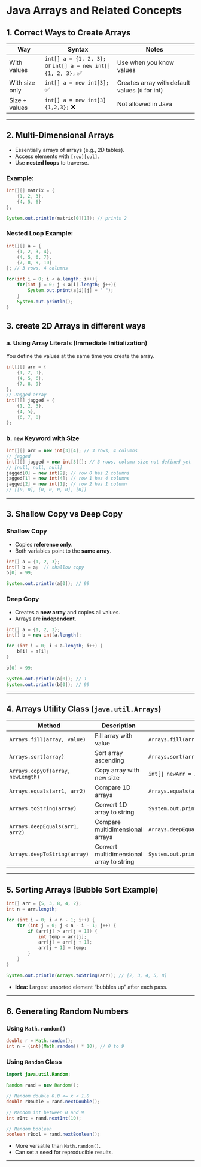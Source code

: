 # Java Arrays and Related Concepts

## 1. Correct Ways to Create Arrays

| Way | Syntax | Notes |
|-----|-------|------|
| With values | `int[] a = {1, 2, 3};` <br> or `int[] a = new int[]{1, 2, 3};` ✅ | Use when you know values |
| With size only | `int[] a = new int[3];` ✅ | Creates array with default values (`0` for int) |
| Size + values | `int[] a = new int[3]{1,2,3};` ❌ | Not allowed in Java |

---

## 2. Multi-Dimensional Arrays

- Essentially arrays of arrays (e.g., 2D tables).
- Access elements with `[row][col]`.
- Use **nested loops** to traverse.

### Example:
```java
int[][] matrix = {
    {1, 2, 3},
    {4, 5, 6}
};

System.out.println(matrix[0][1]); // prints 2
```

### Nested Loop Example:
```java
int[][] a = {
    {1, 2, 3, 4},
    {4, 5, 6, 7},
    {7, 8, 9, 10}
}; // 3 rows, 4 columns

for(int i = 0; i < a.length; i++){
    for(int j = 0; j < a[i].length; j++){
        System.out.print(a[i][j] + " ");
    }
    System.out.println();
}
```
## 3. create 2D Arrays in different ways

### a. Using Array Literals (Immediate Initialization)

You define the values at the same time you create the array.
```java
int[][] arr = {
    {1, 2, 3},
    {4, 5, 6},
    {7, 8, 9}
};
// Jagged array
int[][] jagged = {
    {1, 2, 3},
    {4, 5},
    {6, 7, 8}
};
```
### b. `new` Keyword with Size
```java
int[][] arr = new int[3][4]; // 3 rows, 4 columns
// jagged
int[][] jagged = new int[3][]; // 3 rows, column size not defined yet
// [null, null, null]
jagged[0] = new int[2]; // row 0 has 2 columns
jagged[1] = new int[4]; // row 1 has 4 columns
jagged[2] = new int[1]; // row 2 has 1 column
// [[0, 0], [0, 0, 0, 0], [0]]
```

---

## 3. Shallow Copy vs Deep Copy

### Shallow Copy
- Copies **reference only**.
- Both variables point to the **same array**.
```java
int[] a = {1, 2, 3};
int[] b = a;  // shallow copy
b[0] = 99;

System.out.println(a[0]); // 99
```

### Deep Copy
- Creates a **new array** and copies all values.
- Arrays are **independent**.
```java
int[] a = {1, 2, 3};
int[] b = new int[a.length];

for (int i = 0; i < a.length; i++) {
    b[i] = a[i];
}

b[0] = 99;

System.out.println(a[0]); // 1
System.out.println(b[0]); // 99
```

---

## 4. Arrays Utility Class (`java.util.Arrays`)

| Method | Description | Example |
|--------|-------------|---------|
| `Arrays.fill(array, value)` | Fill array with value | `Arrays.fill(arr, 1);` |
| `Arrays.sort(array)` | Sort array ascending | `Arrays.sort(arr);` |
| `Arrays.copyOf(array, newLength)` | Copy array with new size | `int[] newArr = Arrays.copyOf(arr, 10);` |
| `Arrays.equals(arr1, arr2)` | Compare 1D arrays | `Arrays.equals(arr1, arr2);` |
| `Arrays.toString(array)` | Convert 1D array to string | `System.out.println(Arrays.toString(arr));` |
| `Arrays.deepEquals(arr1, arr2)` | Compare multidimensional arrays | `Arrays.deepEquals(matrix1, matrix2);` |
| `Arrays.deepToString(array)` | Convert multidimensional array to string | `System.out.println(Arrays.deepToString(matrix));` |

---

## 5. Sorting Arrays (Bubble Sort Example)

```java
int[] arr = {5, 3, 8, 4, 2};
int n = arr.length;

for (int i = 0; i < n - 1; i++) {
    for (int j = 0; j < n - i - 1; j++) {
        if (arr[j] > arr[j + 1]) {
            int temp = arr[j];
            arr[j] = arr[j + 1];
            arr[j + 1] = temp;
        }
    }
}

System.out.println(Arrays.toString(arr)); // [2, 3, 4, 5, 8]
```

- **Idea:** Largest unsorted element “bubbles up” after each pass.

---

## 6. Generating Random Numbers

### Using `Math.random()`
```java
double r = Math.random();
int n = (int)(Math.random() * 10); // 0 to 9
```

### Using `Random` Class
```java
import java.util.Random;

Random rand = new Random();

// Random double 0.0 <= x < 1.0
double rDouble = rand.nextDouble();

// Random int between 0 and 9
int rInt = rand.nextInt(10);

// Random boolean
boolean rBool = rand.nextBoolean();
```
- More versatile than `Math.random()`.
- Can set a **seed** for reproducible results.

---
